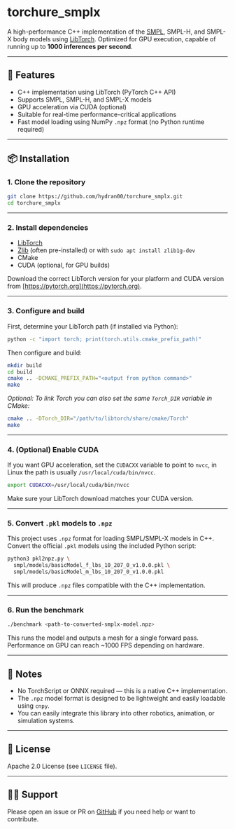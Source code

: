 # torchure_smplx

A high-performance C++ implementation of the [SMPL](https://smpl.is.tue.mpg.de/), SMPL-H, and SMPL-X body models using [LibTorch](https://pytorch.org/cppdocs/). Optimized for GPU execution, capable of running up to **1000 inferences per second**.

---

## 🚀 Features

- C++ implementation using LibTorch (PyTorch C++ API)
- Supports SMPL, SMPL-H, and SMPL-X models
- GPU acceleration via CUDA (optional)
- Suitable for real-time performance-critical applications
- Fast model loading using NumPy `.npz` format (no Python runtime required)

---

## 📦 Installation

### 1. Clone the repository

```bash
git clone https://github.com/hydran00/torchure_smplx.git
cd torchure_smplx
```

---

### 2. Install dependencies

- [LibTorch](https://pytorch.org/get-started/locally/)
- [Zlib](https://zlib.net/) (often pre-installed) or with `sudo apt install zlib1g-dev`
- CMake
- CUDA (optional, for GPU builds)

Download the correct LibTorch version for your platform and CUDA version from [https://pytorch.org](https://pytorch.org).

---

### 3. Configure and build

First, determine your LibTorch path (if installed via Python):

```bash
python -c "import torch; print(torch.utils.cmake_prefix_path)"
```

Then configure and build:

```bash
mkdir build
cd build
cmake .. -DCMAKE_PREFIX_PATH="<output from python command>"
make
```

*Optional: To link Torch you can also set the same `Torch_DIR` variable in CMake:*

```bash
cmake .. -DTorch_DIR="/path/to/libtorch/share/cmake/Torch"
make
```
---

### 4. (Optional) Enable CUDA

If you want GPU acceleration, set the `CUDACXX` variable to point to `nvcc`, in Linux the path is usually `/usr/local/cuda/bin/nvcc`.

```bash
export CUDACXX=/usr/local/cuda/bin/nvcc
```

Make sure your LibTorch download matches your CUDA version.

---

### 5. Convert `.pkl` models to `.npz`

This project uses `.npz` format for loading SMPL/SMPL-X models in C++. Convert the official `.pkl` models using the included Python script:

```bash
python3 pkl2npz.py \
  smpl/models/basicModel_f_lbs_10_207_0_v1.0.0.pkl \
  smpl/models/basicModel_m_lbs_10_207_0_v1.0.0.pkl
```

This will produce `.npz` files compatible with the C++ implementation.

---

### 6. Run the benchmark

```bash
./benchmark <path-to-converted-smplx-model.npz>
```

This runs the model and outputs a mesh for a single forward pass. Performance on GPU can reach ~1000 FPS depending on hardware.


---

## 🧠 Notes

- No TorchScript or ONNX required — this is a native C++ implementation.
- The `.npz` model format is designed to be lightweight and easily loadable using `cnpy`.
- You can easily integrate this library into other robotics, animation, or simulation systems.

---

## 📜 License

Apache 2.0 License (see `LICENSE` file).

---

## 🙋‍♂️ Support

Please open an issue or PR on [GitHub](https://github.com/hydran00/torchure_smplx) if you need help or want to contribute.
